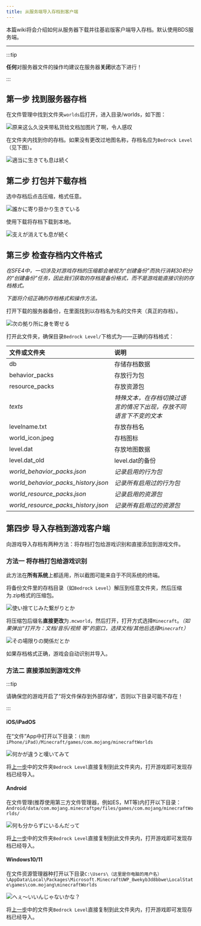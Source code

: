 ```yaml
---
title: 从服务端导入存档到客户端
---
```

<!--本文件中有引用static/img/pages下的MCBE-Import-Worlds-1.png文件，如果移动此文件则会构建失败-->
<!--早期的苟使文件命名法导致的（我的错）-->
本篇wiki将会介绍如何从服务器下载并往基岩版客户端导入存档。默认使用BDS服务端。

-----

:::tip

**任何**对服务器文件的操作均建议在服务器**关闭**状态下进行！

:::

## 第一步 找到服务器存档

在文件管理中找到文件夹`worlds`后打开，进入目录/worlds，如下图：

![原来这么久没~~夹带私货~~给文档加图片了啊，令人感叹](../../static/img/pages/input-worlds-1.png)

在文件夹内找到你的存档。如果没有更改过地图名称，存档名应为`Bedrock Level`（见下图）。

![適当に生きても息は続く](../../static/img/pages/input-worlds-2.png)

## 第二步 打包并下载存档

选中存档后点击压缩，格式任意。

![誰かに寄り掛かり生きている](../../static/img/pages/input-worlds-3.png)

使用下载将存档下载到本地。

![支えが消えても息が続く](../../static/img/pages/input-worlds-4.png)

## 第三步 检查存档内文件格式

*在SFE4中，一切涉及对游戏存档的压缩都会被视为“创建备份”而执行消耗30积分的“创建备份”任务，因此我们获取的存档是备份格式，而不是游戏能直接识别的存档格式。*

*下面将介绍正确的存档格式和操作方法。*

打开下载的服务器备份，在里面找到以存档名为名的文件夹（真正的存档）。

![次の拠り所に身を寄せる](../../static/img/pages/input-worlds-5.png)

打开此文件夹，确保目录`Bedrock Level/`下格式为——正确的存档格式：

| 文件或文件夹 | 说明 |
| :--- | :--- |
| db | 存储存档数据 |
| behavior_packs | 存放行为包 |
| resource_packs | 存放资源包 |
| *texts* | *特殊文本，在存档切换过语言的情况下出现，存放不同语言下不变的文本* |
| levelname.txt | 存放存档名 |
| world_icon.jpeg | 存档图标 |
| level.dat | 存放地图数据 |
| level.dat_old | level.dat的备份 |
| *world_behavior_packs.json* | *记录启用的行为包* |
| *world_behavior_packs_history.json* | *记录所有启用过的行为包* |
| *world_resource_packs.json* | *记录启用的资源包* |
| *world_resource_packs_history.json* | *记录所有启用过的资源包* |

## 第四步 导入存档到游戏客户端

向游戏导入存档有两种方法：将存档打包给游戏识别和直接添加到游戏文件。

### 方法一 将存档打包给游戏识别

此方法在**所有系统**上都适用，所以截图可能来自于不同系统的终端。

将备份文件里的存档目录（如`Bedrock Level`）解压到任意文件夹，然后压缩为.zip格式的压缩包。

![使い捨てじみた繋がりとか](../../static/img/pages/input-worlds-6.png)

将压缩包后缀名**直接更改**为`.mcworld`，然后打开，打开方式选择`Minecraft`。*（如果弹出“打开为：文档/音乐/视频 等”的窗口，选择文档/其他后选择`Minecraft`）*

![その場限りの関係だとか](../../static/img/pages/input-worlds-7.png)

如果存档格式正确，游戏会自动识别并导入。

### 方法二 直接添加到游戏文件

:::tip

请确保您的游戏开启了“将文件保存到外部存储”，否则以下目录可能不存在！

:::

#### iOS/iPadOS

在“文件”App中打开以下目录：`(我的iPhone/iPad)/Minecraft/games/com.mojang/minecraftWorlds`

![何かが違うと嘆いてみて](../../static/img/pages/input-worlds-8.png)

将[上一步](#第三步-检查存档内文件格式)中的文件夹`Bedrock Level`直接复制到此文件夹内，打开游戏即可发现存档已经导入。

#### Android

在文件管理(推荐使用第三方文件管理器，例如ES，MT等)内打开以下目录：`Android/data/com.mojang.minecraftpe/files/games/com.mojang/minecraftWorlds/`

![何も分からずにいるんだって](/img/pages/MCBE-Import-Worlds-1.png)

将[上一步](#第三步-检查存档内文件格式)中的文件夹`Bedrock Level`直接复制到此文件夹内，打开游戏即可发现存档已经导入。

#### Windows10/11

在文件资源管理器种打开以下目录`C:\Users\（这里是你电脑的用户名）\AppData\Local\Packages\Microsoft.MinecraftUWP_8wekyb3d8bbwe\LocalState\games\com.mojang\minecraftWorlds`

![へぇ～いいんじゃないかな？](/img/pages/input-worlds-9.png)

将[上一步](#第三步-检查存档内文件格式)中的文件夹`Bedrock Level`直接复制到此文件夹内，打开游戏即可发现存档已经导入。  
